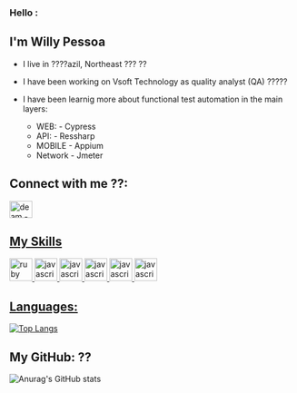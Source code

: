 ### Hello :

## I'm Willy Pessoa
- I live in ????azil, Northeast ??? ??
- I have been working on Vsoft Technology as quality analyst (QA) ????? 
- I have been learnig more about functional test automation in the main layers:
 
  -  WEB: -  Cypress
  -  API: - Ressharp
  -  MOBILE - Appium
  -  Network - Jmeter

## Connect with me ??:
<a href="https://www.linkedin.com/in/" target = "_blank">
<img align= "center" alt="deam - linkedin" height = "30" width="40" src="https://cdn.jsdelivr.net/gh/devicons/devicon/icons/linkedin/linkedin-original.svg" style="max-width:100%;" 
</a>

 ## My Skills
<img src="https://cdn.jsdelivr.net/gh/devicons/devicon/icons/java/java-original-wordmark.svg" alt="ruby" width="40" height="40" style="max-width:100%;"></img>
<img src="https://cdn.jsdelivr.net/gh/devicons/devicon/icons/csharp/csharp-original.svg" alt="javascript" width="40" height="40" style="max-width:100%;"></img>
<img src="https://cdn.icon-icons.com/icons2/2108/PNG/512/javascript_icon_130900.png" alt="javascript" width="40" height="40" style="max-width:100%;"></img>
<img src="https://cdn.jsdelivr.net/gh/devicons/devicon/icons/git/git-plain-wordmark.svg" alt="javascript" width="40" height="40" style="max-width:100%;"></img>
<img src="https://cdn.icon-icons.com/icons2/2107/PNG/512/file_type_cypress_icon_130654.png" alt="javascript" width="40" height="40" style="max-width:100%;"></img>
<img src="https://e7.pngegg.com/pngimages/372/674/png-clipart-appium-test-automation-software-testing-selenium-calabash-purple-violet-thumbnail.png" alt="javascript" width="40" height="40" style="max-width:100%;"></img>





 
   ## Languages:  
  <p>
         
  [![Top Langs](https://github-readme-stats.vercel.app/api/top-langs/?username=deamgaudencioramos)](https://github.com/deamgaudencioramos/github-readme-stats)

## My GitHub: ??        
   ![Anurag's GitHub stats](https://github-readme-stats.vercel.app/api?username=deamgaudencioramos&show_icons=true&theme=radical)
   

  </p>
</a>

